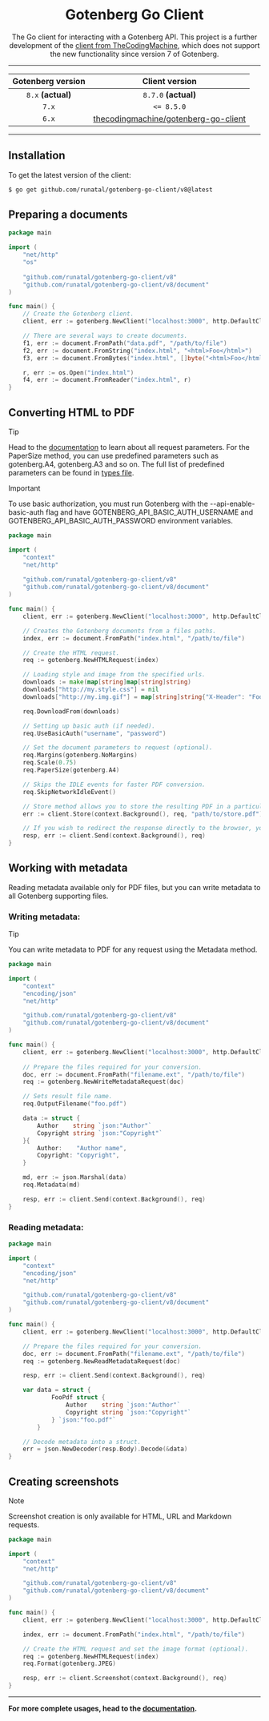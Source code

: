 <p align="center">
    <h1 align="center">Gotenberg Go Client</h1>
    <p align="center">The Go client for interacting with a Gotenberg API. This project is a further development of the <a href="https://github.com/thecodingmachine/gotenberg-go-client">client from TheCodingMachine</a>, which does not support the new functionality since version 7 of Gotenberg.
</p>

---

|Gotenberg version |                                               Client version                                               | 
|:----------------:|:----------------------------------------------------------------------------------------------------------:|
|`8.x` **(actual)**|                         `8.7.0` **(actual)**                                 <br/>                         |                            
|`7.x`             |                                                 `<= 8.5.0`                                                 |
|`6.x`             | <a href="https://github.com/thecodingmachine/gotenberg-go-client">thecodingmachine/gotenberg-go-client</a> |

---

## Installation

To get the latest version of the client:

```zsh
$ go get github.com/runatal/gotenberg-go-client/v8@latest
```

## Preparing a documents

```go
package main

import (
    "net/http"
    "os"
	
    "github.com/runatal/gotenberg-go-client/v8"
    "github.com/runatal/gotenberg-go-client/v8/document"
)

func main() {
    // Create the Gotenberg client.
    client, err := gotenberg.NewClient("localhost:3000", http.DefaultClient)

    // There are several ways to create documents.
    f1, err := document.FromPath("data.pdf", "/path/to/file")
    f2, err := document.FromString("index.html", "<html>Foo</html>")
    f3, err := document.FromBytes("index.html", []byte("<html>Foo</html>"))

    r, err := os.Open("index.html")
    f4, err := document.FromReader("index.html", r)
}
```

## Converting HTML to PDF

> [!TIP]
> Head to the [documentation](https://gotenberg.dev/) to learn about all request parameters. For the PaperSize 
> method, you can use predefined parameters such as gotenberg.A4, gotenberg.A3 and so on. The full list of 
> predefined parameters can be found in [types file](https://github.com/dcaraxes/gotenberg-go-client/v8/blob/master/types.go).

> [!IMPORTANT]
> To use basic authorization, you must run Gotenberg with the --api-enable-basic-auth flag and have GOTENBERG_API_BASIC_AUTH_USERNAME and GOTENBERG_API_BASIC_AUTH_PASSWORD environment variables. 

```go
package main

import (
    "context"
    "net/http"
    
    "github.com/runatal/gotenberg-go-client/v8"
    "github.com/runatal/gotenberg-go-client/v8/document"
)

func main() {
    client, err := gotenberg.NewClient("localhost:3000", http.DefaultClient)

    // Creates the Gotenberg documents from a files paths.
    index, err := document.FromPath("index.html", "/path/to/file")

    // Create the HTML request.
    req := gotenberg.NewHTMLRequest(index)

    // Loading style and image from the specified urls. 
    downloads := make(map[string]map[string]string)
    downloads["http://my.style.css"] = nil
    downloads["http://my.img.gif"] = map[string]string{"X-Header": "Foo"}

    req.DownloadFrom(downloads)

    // Setting up basic auth (if needed).
    req.UseBasicAuth("username", "password")

    // Set the document parameters to request (optional).
    req.Margins(gotenberg.NoMargins)
    req.Scale(0.75)
    req.PaperSize(gotenberg.A4)

    // Skips the IDLE events for faster PDF conversion.
    req.SkipNetworkIdleEvent()

    // Store method allows you to store the resulting PDF in a particular destination.
    err := client.Store(context.Background(), req, "path/to/store.pdf")

    // If you wish to redirect the response directly to the browser, you may also use:
    resp, err := client.Send(context.Background(), req)
}

```

## Working with metadata
Reading metadata available only for PDF files, but you can write metadata to all Gotenberg supporting files.

### Writing metadata:

> [!TIP]
> You can write metadata to PDF for any request using the Metadata method.

```go
package main

import (
    "context"
    "encoding/json"
    "net/http"

    "github.com/runatal/gotenberg-go-client/v8"
    "github.com/runatal/gotenberg-go-client/v8/document"
)

func main() {
    client, err := gotenberg.NewClient("localhost:3000", http.DefaultClient)
	
    // Prepare the files required for your conversion.
    doc, err := document.FromPath("filename.ext", "/path/to/file")
    req := gotenberg.NewWriteMetadataRequest(doc)

    // Sets result file name.
    req.OutputFilename("foo.pdf")

    data := struct {
        Author    string `json:"Author"`
        Copyright string `json:"Copyright"`
    }{
        Author:    "Author name",
        Copyright: "Copyright",
    }

    md, err := json.Marshal(data)
    req.Metadata(md)

    resp, err := client.Send(context.Background(), req)
}
```

### Reading metadata:

```go
package main

import (
    "context"
    "encoding/json"
    "net/http"

    "github.com/runatal/gotenberg-go-client/v8"
    "github.com/runatal/gotenberg-go-client/v8/document"
)

func main() {
    client, err := gotenberg.NewClient("localhost:3000", http.DefaultClient)

    // Prepare the files required for your conversion.
    doc, err := document.FromPath("filename.ext", "/path/to/file")
    req := gotenberg.NewReadMetadataRequest(doc)

    resp, err := client.Send(context.Background(), req)

    var data = struct {
            FooPdf struct {
                Author    string `json:"Author"`
                Copyright string `json:"Copyright"`
            } `json:"foo.pdf"`
        }

    // Decode metadata into a struct.
    err = json.NewDecoder(resp.Body).Decode(&data)
}

```

## Creating screenshots

> [!NOTE]
> Screenshot creation is only available for HTML, URL and Markdown requests.

```go
package main

import (
    "context"
    "net/http"

    "github.com/runatal/gotenberg-go-client/v8"
    "github.com/runatal/gotenberg-go-client/v8/document"
)

func main() {
    client, err := gotenberg.NewClient("localhost:3000", http.DefaultClient)

    index, err := document.FromPath("index.html", "/path/to/file")

    // Create the HTML request and set the image format (optional).
    req := gotenberg.NewHTMLRequest(index)
    req.Format(gotenberg.JPEG)

    resp, err := client.Screenshot(context.Background(), req)
}

```

---

**For more complete usages, head to the [documentation](https://gotenberg.dev/).**
